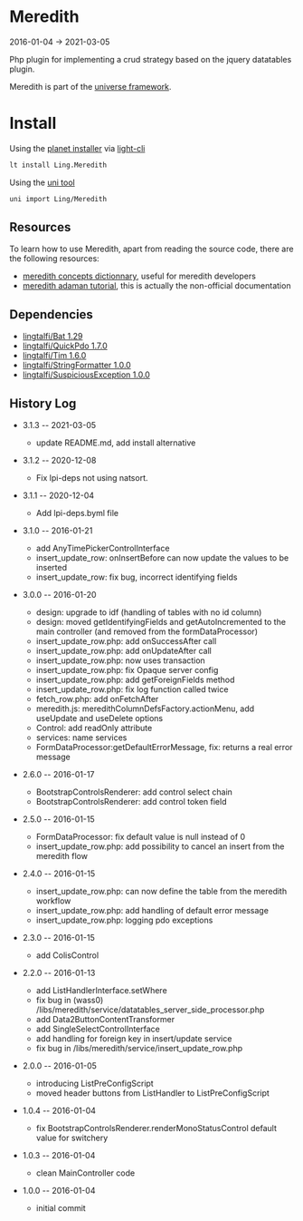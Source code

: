 Meredith
============
2016-01-04 -> 2021-03-05



Php plugin for implementing a crud strategy based on the jquery datatables plugin.


Meredith is part of the [universe framework](https://github.com/karayabin/universe-snapshot).


Install
=============


Using the [planet installer](https://github.com/lingtalfi/Light_PlanetInstaller) via [light-cli](https://github.com/lingtalfi/Light_Cli)
```bash
lt install Ling.Meredith
```

Using the [uni tool](https://github.com/lingtalfi/universe-naive-importer)
```bash
uni import Ling/Meredith
```




Resources
------------

To learn how to use Meredith, apart from reading the source code, there are the following resources:


- [meredith concepts dictionnary](https://github.com/lingtalfi/Meredith/blob/master/_doc/concepts.dict.md), useful for meredith developers 
- [meredith adaman tutorial](https://github.com/lingtalfi/meredith-adaman), this is actually the non-official documentation




Dependencies
------------------

- [lingtalfi/Bat 1.29](https://github.com/lingtalfi/Bat)
- [lingtalfi/QuickPdo 1.7.0](https://github.com/lingtalfi/QuickPdo)
- [lingtalfi/Tim 1.6.0](https://github.com/lingtalfi/Tim)
- [lingtalfi/StringFormatter 1.0.0](https://github.com/lingtalfi/StringFormatter)
- [lingtalfi/SuspiciousException 1.0.0](https://github.com/lingtalfi/SuspiciousException)




History Log
------------------


- 3.1.3 -- 2021-03-05

    - update README.md, add install alternative

- 3.1.2 -- 2020-12-08

    - Fix lpi-deps not using natsort.

- 3.1.1 -- 2020-12-04

    - Add lpi-deps.byml file

- 3.1.0 -- 2016-01-21
        
    - add AnyTimePickerControlInterface
    - insert_update_row: onInsertBefore can now update the values to be inserted
    - insert_update_row: fix bug, incorrect identifying fields
        
        
- 3.0.0 -- 2016-01-20

    - design: upgrade to idf (handling of tables with no id column)
    - design: moved getIdentifyingFields and getAutoIncremented to the main controller (and removed from the formDataProcessor)
    - insert_update_row.php: add onSuccessAfter call
    - insert_update_row.php: add onUpdateAfter call
    - insert_update_row.php: now uses transaction
    - insert_update_row.php: fix Opaque server config
    - insert_update_row.php: add getForeignFields method
    - insert_update_row.php: fix log function called twice
    - fetch_row.php: add onFetchAfter
    - meredith.js: meredithColumnDefsFactory.actionMenu, add useUpdate and useDelete options
    - Control: add readOnly attribute
    - services: name services
    - FormDataProcessor:getDefaultErrorMessage, fix: returns a real error message



- 2.6.0 -- 2016-01-17

    - BootstrapControlsRenderer: add control select chain 
    - BootstrapControlsRenderer: add control token field 
        
- 2.5.0 -- 2016-01-15

    - FormDataProcessor: fix default value is null instead of 0
    - insert_update_row.php: add possibility to cancel an insert from the meredith flow
        
        
- 2.4.0 -- 2016-01-15

    - insert_update_row.php: can now define the table from the meredith workflow
    - insert_update_row.php: add handling of default error message
    - insert_update_row.php: logging pdo exceptions
    
    
- 2.3.0 -- 2016-01-15

    - add ColisControl
    
        
- 2.2.0 -- 2016-01-13

    - add ListHandlerInterface.setWhere 
    - fix bug in (wass0) /libs/meredith/service/datatables_server_side_processor.php 
    - add Data2ButtonContentTransformer
    - add SingleSelectControlInterface  
    - add handling for foreign key in insert/update service  
    - fix bug in /libs/meredith/service/insert_update_row.php 

    
- 2.0.0 -- 2016-01-05

    - introducing ListPreConfigScript  
    - moved header buttons from ListHandler to ListPreConfigScript  
    
    
- 1.0.4 -- 2016-01-04

    - fix BootstrapControlsRenderer.renderMonoStatusControl default value for switchery  
    
    
- 1.0.3 -- 2016-01-04

    - clean MainController code
    
    
- 1.0.0 -- 2016-01-04

    - initial commit
    
    





